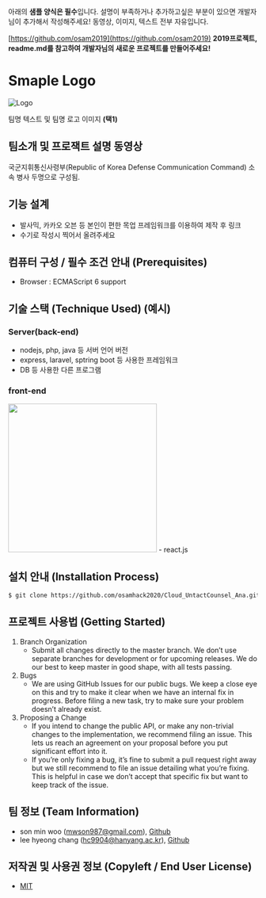 아래의 **샘플 양식은 필수**입니다.
설명이 부족하거나 추가하고싶은 부분이 있으면 개발자님이 추가해서 작성해주세요!
동영상, 이미지, 텍스트 전부 자유입니다.

[https://github.com/osam2019](https://github.com/osam2019)
**2019프로젝트, readme.md를 참고하여 개발자님의 새로운 프로젝트를 만들어주세요!**

# Smaple Logo
![Logo](https://logosbynick.com/wp-content/uploads/2018/03/final-logo-example.png)

팀명 텍스트 및 팀명 로고 이미지 **(택1)**

## 팀소개 및 프로잭트 설명 동영상
국군지휘통신사령부(Republic of Korea Defense Communication Command) 소속 병사 두명으로 구성됨.


## 기능 설계
 -  발사믹, 카카오 오븐 등 본인이 편한 목업 프레임워크를 이용하여 제작 후 링크 
 - 수기로 작성시 찍어서 올려주세요

## 컴퓨터 구성 / 필수 조건 안내 (Prerequisites)
* Browser : ECMAScript 6 support

## 기술 스택 (Technique Used) (예시)
### Server(back-end)
 -  nodejs, php, java 등 서버 언어 버전 
 - express, laravel, sptring boot 등 사용한 프레임워크 
 - DB 등 사용한 다른 프로그램 
 
### front-end
<img src="https://cdn.worldvectorlogo.com/logos/react.svg" width="300" height="300">
 -  react.js

## 설치 안내 (Installation Process)
```bash
$ git clone https://github.com/osamhack2020/Cloud_UntactCounsel_Ana.git
```

## 프로젝트 사용법 (Getting Started)

1. Branch Organization
    - Submit all changes directly to the master branch. We don’t use separate branches for development or for upcoming releases. We do our best to keep master in good shape, with all tests passing.
2. Bugs
    - We are using GitHub Issues for our public bugs. We keep a close eye on this and try to make it clear when we have an internal fix in progress. Before filing a new task, try to make sure your problem doesn’t already exist.
3. Proposing a Change
    - If you intend to change the public API, or make any non-trivial changes to the implementation, we recommend filing an issue. This lets us reach an agreement on your proposal before you put significant effort into it.
    - If you’re only fixing a bug, it’s fine to submit a pull request right away but we still recommend to file an issue detailing what you’re fixing. This is helpful in case we don’t accept that specific fix but want to keep track of the issue.


## 팀 정보 (Team Information)
- son min woo (mwson987@gmail.com), [Github](https://github.com/SonMinWoo)
- lee hyeong chang (hc9904@hanyang.ac.kr), [Github](https://github.com/AnOldStory)

## 저작권 및 사용권 정보 (Copyleft / End User License)
 * [MIT](https://github.com/osamhack2020/Cloud_UntactCounsel_Ana/blob/master/license)

